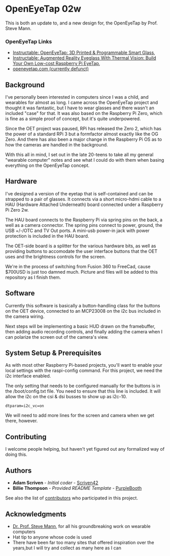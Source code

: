 # OpenEyeTap 02w

This is both an update to, and a new design for, the OpenEyeTap by Prof. Steve Mann.

### OpenEyeTap Links

- [Instructable: OpenEyeTap: 3D Printed & Programmable Smart Glass](https://www.instructables.com/OpenEyeTap-3D-Printed-Programmable-Smart-Glass/),
- [Instructable: Augmented Reality Eyeglass With Thermal Vision: Build Your Own Low-cost Raspberry Pi EyeTap](https://www.instructables.com/Augmented-Reality-Eyeglass-With-Thermal-Vision-Bui/),
- [openeyetap.com (currently defunct)](https://openeyetap.com/)


## Background

I've personally been interested in computers since I was a child, and wearables for almost as
long. I came across the OpenEyeTap project and thought it was fantastic, but I have to wear glasses and there
wasn't an included "case" for that. It was also based on the Raspberry Pi Zero, which is fine as a simple proof
of concept, but it's quite underpowered.

Since the OET project was paused, RPi has released the Zero 2, which has the power of a standard RPi 3 but a
formfactor almost exactly like the OG Zero. And there has also been a major change in the Raspberry Pi OS as to
how the cameras are handled in the background.

With this all in mind, I set out in the late 20-teens to take all my general "wearable computer" notes and
see what I could do with them when basing everything on the OpenEyeTap concept.


## Hardware

I've designed a version of the eyetap that is self-contained and can be strapped to a pair of glasses. It
connects via a short micro-hdmi cable to a HAU (Hardware Attached Underneath) board connected under a
Raspberry Pi Zero 2w.

The HAU board connects to the Raspberry Pi via spring pins on the back, a well as a camera connector. The spring
pins connect to power, ground, the USB +/-/OTC and TV Out ports. A mini-usb power-in jack with power protection is
included in the HAU board.

The OET-side board is a splitter for the various hardware bits, as well as providing buttons to accomodate the
user interface buttons that the OET uses and the brightness controls for the screen.

We're in the process of switching from Fusion 360 to FreeCad, cause $700USD is just too damned much. Picture and
files will be added to this repository as I finish them.


## Software

Currently this software is basically a button-handling class for the buttons on the OET device, connected to an
MCP23008 on the i2c bus included in the camera wiring.

Next steps will be implementing a basic HUD drawn on the framebuffer, then adding audio recording controls,
and finally adding the camera when I can polarize the screen out of the camera's view.


## System Setup & Prerequisites

As with most other Raspberry Pi-based projects, you'll want to enable your local settings with the raspi-config
command. For this project, we need the i2c interface enabled.

The only setting that needs to be configured manually for the buttons is in the /boot/config.txt file. You need to
ensure that this line is included. It will allow the i2c on the csi & dsi busses to show up as i2c-10.

`dtparam=i2c_vc=on`

We will need to add more lines for the screen and camera when we get there, however.


## Contributing

I welcome people helping, but haven't yet figured out any formalized way of doing this.


## Authors

  - **Adam Scriven** - *Initial coder* -
    [Scriven42](https://github.com/Scriven42)
  - **Billie Thompson** - *Provided README Template* -
    [PurpleBooth](https://github.com/PurpleBooth)

See also the list of
[contributors](https://github.com/Scriven42/oet02w/contributors)
who participated in this project.


## Acknowledgments

  - [Dr. Prof. Steve Mann](https://www.eecg.utoronto.ca/~mann/), for all his groundbreaking work on wearable computers
  - Hat tip to anyone whose code is used
  - There have been far too many sites that offered inspiration over the years,but I will try and collect as many here as I can

